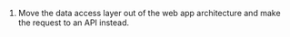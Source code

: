 1. Move the data access layer out of the web app architecture and make the request to an API instead.
